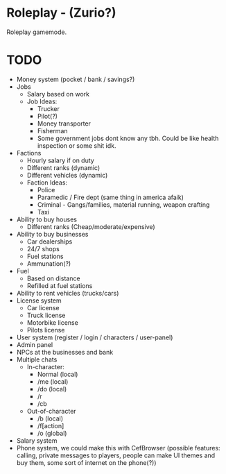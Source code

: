 # Roleplay - (Zurio?)
Roleplay gamemode.

# TODO
* Money system (pocket / bank / savings?)
* Jobs
	* Salary based on work
	* Job Ideas:
		* Trucker
		* Pilot(?)
		* Money transporter
		* Fisherman
		* Some government jobs dont know any tbh. Could be like health inspection or some shit idk.
* Factions
	* Hourly salary if on duty
	* Different ranks (dynamic)
	* Different vehicles (dynamic)
	* Faction Ideas:
		* Police
		* Paramedic / Fire dept (same thing in america afaik)
		* Criminal - Gangs/families, material running, weapon crafting
		* Taxi
* Ability to buy houses
	* Different ranks (Cheap/moderate/expensive)
* Ability to buy businesses
	* Car dealerships
	* 24/7 shops
	* Fuel stations
	* Ammunation(?)
* Fuel
	* Based on distance
	* Refilled at fuel stations
* Ability to rent vehicles (trucks/cars)
* License system
	* Car license
	* Truck license
	* Motorbike license
	* Pilots license
* User system (register / login / characters / user-panel)
* Admin panel
* NPCs at the businesses and bank
* Multiple chats
	* In-character:
		* Normal (local)
		* /me (local)
		* /do (local)
		* /r
		* /cb 
	* Out-of-character
		* /b (local)
		* /f[action]
		* /o (global)
* Salary system
* Phone system, we could make this with CefBrowser (possible features: calling, private messages to players, people can make UI themes and buy them, some sort of internet on the phone(?))
